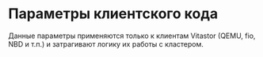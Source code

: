 # Параметры клиентского кода

Данные параметры применяются только к клиентам Vitastor (QEMU, fio, NBD и т.п.) и
затрагивают логику их работы с кластером.
